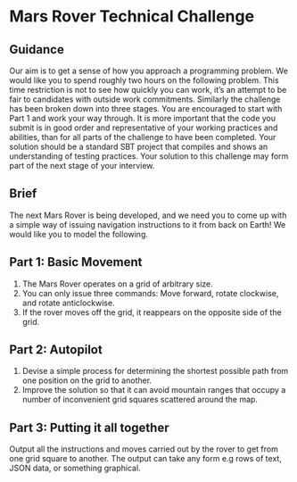 # Mars Rover Technical Challenge

## Guidance

Our aim is to get a sense of how you approach a programming problem.
We would like you to spend roughly two hours on the following problem. This time restriction
is not to see how quickly you can work, it’s an attempt to be fair to candidates with outside
work commitments.
Similarly the challenge has been broken down into three stages. You are encouraged to start
with Part 1 and work your way through. It is more important that the code you submit is in
good order and representative of your working practices and abilities, than for all parts of the
challenge to have been completed.
Your solution should be a standard SBT project that compiles and shows an understanding
of testing practices.
Your solution to this challenge may form part of the next stage of your interview.

## Brief

The next Mars Rover is being developed, and we need you to come up with a simple way of
issuing navigation instructions to it from back on Earth!
We would like you to model the following.

## Part 1: Basic Movement

1. The Mars Rover operates on a grid of arbitrary size.
2. You can only issue three commands: Move forward, rotate clockwise, and rotate
    anticlockwise.
3. If the rover moves off the grid, it reappears on the opposite side of the grid.

## Part 2: Autopilot

1. Devise a simple process for determining the shortest possible path from one position
    on the grid to another.
2. Improve the solution so that it can avoid mountain ranges that occupy a number of
    inconvenient grid squares scattered around the map.

## Part 3: Putting it all together

Output all the instructions and moves carried out by the rover to get from one grid square to
another. The output can take any form e.g rows of text, JSON data, or something graphical.


